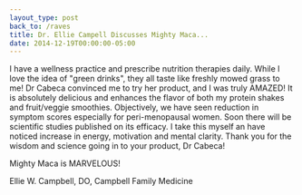 ```yaml
---
layout_type: post
back_to: /raves
title: Dr. Ellie Campell Discusses Mighty Maca...
date: 2014-12-19T00:00:00-05:00
---
```

I have a wellness practice and prescribe nutrition therapies daily. While I love the idea of "green drinks", they all taste like freshly mowed grass to me! Dr Cabeca convinced me to try her product, and I was truly AMAZED! It is absolutely delicious and enhances the flavor of both my protein shakes and fruit/veggie smoothies. Objectively, we have seen reduction in symptom scores especially for peri-menopausal women. Soon there will be scientific studies published on its efficacy. I take this myself an have noticed increase in energy, motivation and mental clarity. Thank you for the wisdom and science going in to your product, Dr Cabeca!

Mighty Maca is MARVELOUS!

Ellie W. Campbell, DO, Campbell Family Medicine
